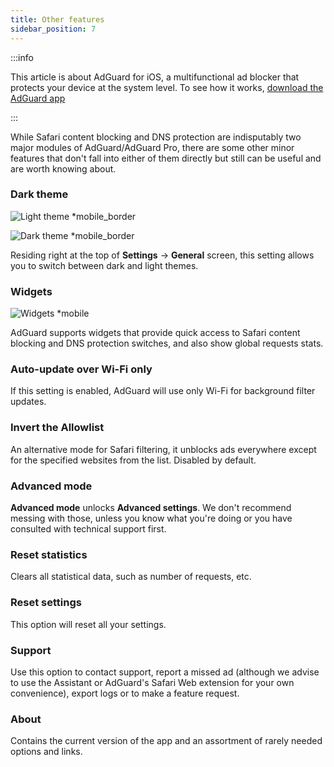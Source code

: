 ```yaml
---
title: Other features
sidebar_position: 7
---
```


:::info

This article is about AdGuard for iOS, a multifunctional ad blocker that protects your device at the system level. To see how it works, [download the AdGuard app](https://agrd.io/download-kb-adblock)

:::

While Safari content blocking and DNS protection are indisputably two major modules of AdGuard/AdGuard Pro, there are some other minor features that don't fall into either of them directly but still can be useful and are worth knowing about.

### **Dark theme**

![Light theme *mobile_border](https://cdn.adtidy.org/blog/new/26vo4homelight.jpeg)

![Dark theme *mobile_border](https://cdn.adtidy.org/blog/new/bgko8homedark.jpeg)

Residing right at the top of **Settings** → **General** screen, this setting allows you to switch between dark and light themes.

### **Widgets**

![Widgets *mobile](https://cdn.adtidy.org/public/Adguard/Release_notes/iOS/v4.0/widget_en.jpg)

AdGuard supports widgets that provide quick access to Safari content blocking and DNS protection switches, and also show global requests stats.

### **Auto-update over Wi-Fi only**

If this setting is enabled, AdGuard will use only Wi-Fi for background filter updates.

### **Invert the Allowlist**

An alternative mode for Safari filtering, it unblocks ads everywhere except for the specified websites from the list. Disabled by default.

### **Advanced mode**

**Advanced mode** unlocks **Advanced settings**. We don't recommend messing with those, unless you know what you're doing or you have consulted with technical support first.

### **Reset statistics**

Clears all statistical data, such as number of requests, etc.

### **Reset settings**

This option will reset all your settings.

### **Support**

Use this option to contact support, report a missed ad (although we advise to use the Assistant or AdGuard's Safari Web extension for your own convenience), export logs or to make a feature request.

### **About**

Contains the current version of the app and an assortment of rarely needed options and links.
